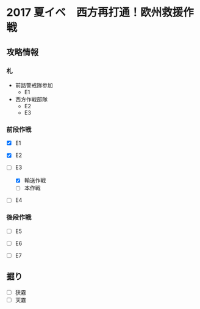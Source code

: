 # 2017 夏イベ　西方再打通！欧州救援作戦


## 攻略情報
### 札

- 前路警戒隊参加
	- E1
- 西方作戦部隊
	- E2
	- E3


### 前段作戦

- [x] E1

- [x] E2

- [ ] E3
	- [x] 輸送作戦
	- [ ] 本作戦

- [ ] E4

### 後段作戦

- [ ] E5

- [ ] E6

- [ ] E7

## 掘り

- [ ] 狭霧
- [ ] 天霧